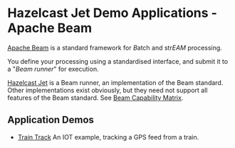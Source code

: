# Hazelcast Jet Demo Applications - Apache Beam

[Apache Beam](https://beam.apache.org/) is a standard framework for *B*atch and str*EAM* processing.

You define your processing using a standardised interface, and submit it to a "_Beam runner_" for execution.

[Hazelcast Jet](https://jet-start.sh/) is a Beam runner, an implementation of the Beam standard.
Other implementations exist obviously, but they need not support all features of the Beam standard.
See [Beam Capability Matrix](https://beam.apache.org/documentation/runners/capability-matrix/).

## Application Demos

* [Train Track](./train-track) An IOT example, tracking a GPS feed from a train.